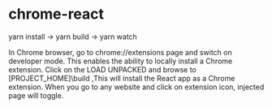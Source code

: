 # chrome-react

yarn install -> yarn build -> yarn watch

In Chrome browser, go to chrome://extensions page and switch on developer mode. This enables the ability to locally install a Chrome extension.
Click on the LOAD UNPACKED and browse to [PROJECT_HOME]\build ,This will install the React app as a Chrome extension.
When you go to any website and click on extension icon, injected page will toggle.
